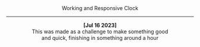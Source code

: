 <div align='center'>
  Working and Responsive Clock

  ---

  __[Jul 16 2023]__  
  This was made as a challenge to make something good  
  and quick, finishing in something around a hour
</div>
